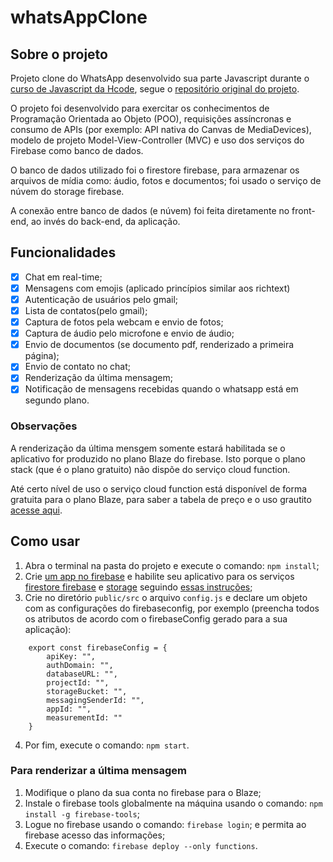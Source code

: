 # whatsAppClone

## Sobre o projeto
 
Projeto clone do WhatsApp desenvolvido sua parte Javascript durante o [curso de Javascript da Hcode](https://www.udemy.com/course/javascript-curso-completo/), segue o [repositório original do projeto](https://github.com/hcodebr/curso-javascript-projeto-whatsapp-clone).

O projeto foi desenvolvido para exercitar os conhecimentos de Programação Orientada ao Objeto (POO), requisições assíncronas e consumo de APIs (por exemplo: API nativa do Canvas de MediaDevices), modelo de projeto Model-View-Controller (MVC) e uso dos serviços do Firebase como banco de dados.

O banco de dados utilizado foi o firestore firebase, para armazenar os arquivos de mídia como: áudio, fotos e documentos; foi usado o serviço de núvem do storage firebase.

A conexão entre banco de dados (e núvem) foi feita diretamente no front-end, ao invés do back-end, da aplicação.

## Funcionalidades

- [x] Chat em real-time;
- [x] Mensagens com emojis (aplicado princípios similar aos richtext)
- [x] Autenticação de usuários pelo gmail;
- [x] Lista de contatos(pelo gmail);
- [x] Captura de fotos pela webcam e envio de fotos;
- [x] Captura de áudio pelo microfone e envio de áudio;
- [x] Envio de documentos (se documento pdf, renderizado a primeira página);
- [x] Envio de contato no chat;
- [x] Renderização da última mensagem;
- [x] Notificação de mensagens recebidas quando o whatsapp está em segundo plano.

### Observações

A renderização da última mensgem somente estará habilitada se o aplicativo for produzido no plano Blaze do firebase. Isto porque o plano stack (que é o plano gratuito) não dispõe do serviço cloud function.

Até certo nível de uso o serviço cloud function está disponível de forma gratuita para o plano Blaze, para saber a tabela de preço e o uso grautito [acesse aqui](https://firebase.google.com/pricing).
 
## Como usar

1. Abra o terminal na pasta do projeto e execute o comando: `npm install`;
2. Crie [um app no firebase](https://firebase.google.com/) e habilite seu aplicativo para os serviços [firestore firebase](https://firebase.google.com/docs/firestore/web/start) e [storage](https://firebase.google.com/docs/storage/web/start) seguindo [essas instruções](https://firebase.google.com/docs/storage/web/start);
3. Crie no diretório `public/src` o arquivo `config.js` e declare um objeto com as configurações do firebaseconfig, por exemplo (preencha todos os atributos de acordo com o firebaseConfig gerado para a sua aplicação):
```
    export const firebaseConfig = {
        apiKey: "",
        authDomain: "",
        databaseURL: "",
        projectId: "",
        storageBucket: "",
        messagingSenderId: "",
        appId: "",
        measurementId: ""
    }
```
4. Por fim, execute o comando: `npm start`.

### Para renderizar a última mensagem

1. Modifique o plano da sua conta no firebase para o Blaze;
2. Instale o firebase tools globalmente na máquina usando o comando: `npm install -g firebase-tools`;
3. Logue no firebase usando o comando: `firebase login`; e permita ao firebase acesso das informações;
4. Execute o comando: `firebase deploy --only functions`.
